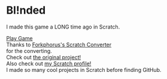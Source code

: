# Bl!nded
I made this game a LONG time ago in Scratch. 
<br>

<a href="Bl!nded.html" download>Play Game</a>
<br>
Thanks to [Forkphorus's Scratch Converter](https://forkphorus.github.io/packager/) <br>
for the converting. 
<br> 
Check out [the original project!](https://scratch.mit.edu/projects/997046876/)
<br>
Also check out [my Scratch profile!](https://scratch.mit.edu/users/SprintingSnail/)<br>
I made so many cool projects in Scratch before finding GitHub.
